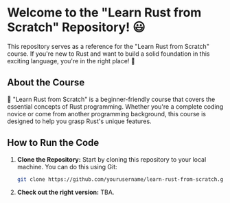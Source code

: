 # Welcome to the "Learn Rust from Scratch" Repository! 😃

This repository serves as a reference for the "Learn Rust from Scratch" course. If you're new to Rust and want to build a solid foundation in this exciting language, you're in the right place! 🦀

## About the Course

🚀 "Learn Rust from Scratch" is a beginner-friendly course that covers the essential concepts of Rust programming. Whether you're a complete coding novice or come from another programming background, this course is designed to help you grasp Rust's unique features.

## How to Run the Code

1. **Clone the Repository:** Start by cloning this repository to your local machine. You can do this using Git:

   ```bash
   git clone https://github.com/yourusername/learn-rust-from-scratch.git

2. **Check out the right version:** TBA.

